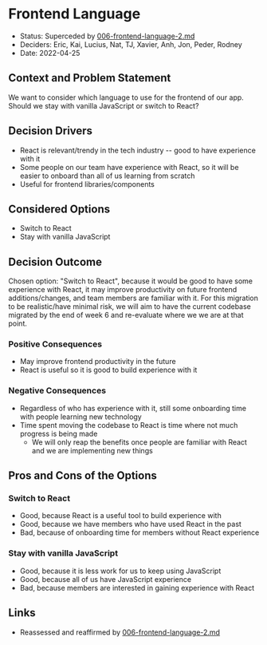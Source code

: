 # Frontend Language

* Status: Superceded by [006-frontend-language-2.md](006-frontend-language-2.md) <!-- optional -->
* Deciders: Eric, Kai, Lucius, Nat, TJ, Xavier, Anh, Jon, Peder, Rodney <!-- optional -->
* Date: 2022-04-25 <!-- optional -->

## Context and Problem Statement

We want to consider which language to use for the frontend of our app. Should we stay with vanilla JavaScript or switch to React?

## Decision Drivers <!-- optional -->

* React is relevant/trendy in the tech industry -- good to have experience with it
* Some people on our team have experience with React, so it will be easier to onboard than all of us learning from scratch
* Useful for frontend libraries/components

## Considered Options

* Switch to React
* Stay with vanilla JavaScript

## Decision Outcome

Chosen option: "Switch to React", because it would be good to have some experience with React, it may improve productivity on future frontend additions/changes, and team members are familiar with it.
For this migration to be realistic/have minimal risk, we will aim to have the current codebase migrated by the end of week 6 and re-evaluate where we we are at that point.

### Positive Consequences <!-- optional -->

* May improve frontend productivity in the future
* React is useful so it is good to build experience with it

### Negative Consequences <!-- optional -->

* Regardless of who has experience with it, still some onboarding time with people learning new technology
* Time spent moving the codebase to React is time where not much progress is being made
  * We will only reap the benefits once people are familiar with React and we are implementing new things

## Pros and Cons of the Options <!-- optional -->

### Switch to React

* Good, because React is a useful tool to build experience with
* Good, because we have members who have used React in the past
* Bad, because of onboarding time for members without React experience

### Stay with vanilla JavaScript

* Good, because it is less work for us to keep using JavaScript
* Good, because all of us have JavaScript experience
* Bad, because members are interested in gaining experience with React 

## Links <!-- optional -->

* Reassessed and reaffirmed by [006-frontend-language-2.md](006-frontend-language-2.md)

